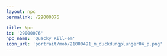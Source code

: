 ```yaml
---
layout: npc
permalink: /29000076

title: Npc
id: '29000076'
npc_name: 'Quacky Kill-em'
icon_url: 'portrait/mob/21000491_m_duckdungplunger04_p.png'
---
```

